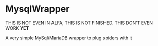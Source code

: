 # MysqlWrapper

THIS IS NOT EVEN IN ALFA, THIS IS NOT FINISHED.
THIS DON'T EVEN WORK **YET**

A very simple MySql/MariaDB wrapper to plug spiders with it

